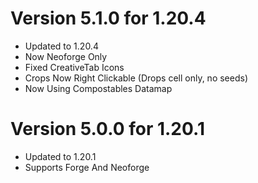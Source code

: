# Version 5.1.0 for 1.20.4
- Updated to 1.20.4
- Now Neoforge Only
- Fixed CreativeTab Icons
- Crops Now Right Clickable (Drops cell only, no seeds)
- Now Using Compostables Datamap

# Version 5.0.0 for 1.20.1
- Updated to 1.20.1
- Supports Forge And Neoforge

